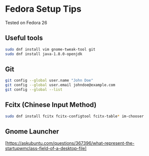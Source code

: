 # Fedora Setup Tips
Tested on Fedora 26

## Useful tools

```bash
sudo dnf install vim gnome-tweak-tool git
sudo dnf install java-1.8.0-openjdk
```

## Git

```bash
git config --global user.name "John Doe"
git config --global user.email johndoe@example.com
git config --global --list
```

## Fcitx (Chinese Input Method)

```bash
sudo dnf install fcitx fcitx-configtool fcitx-table* im-chooser
```

## Gnome Launcher

[https://askubuntu.com/questions/367396/what-represent-the-startupwmclass-field-of-a-desktop-file]
